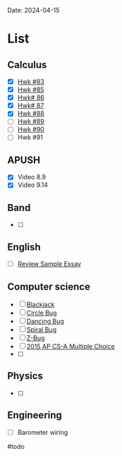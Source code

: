 Date:  2024-04-15
# List

## Calculus
- [x] [Hwk #83](https://cvilleschools.instructure.com/courses/40289/assignments/573102/submissions/5256)
- [x] [Hwk #85](https://cvilleschools.instructure.com/courses/40289/assignments/573530/submissions/5256)
- [x] [Hwk# 86](https://cvilleschools.instructure.com/courses/40289/assignments/534695/submissions/5256)
- [x] [Hwk# 87](https://cvilleschools.instructure.com/courses/40289/assignments/534569/submissions/5256)
- [x] [Hwk #88](https://cvilleschools.instructure.com/courses/40289/assignments/534558/submissions/5256)
- [ ] [Hwk #89](https://cvilleschools.instructure.com/courses/40289/assignments/574121/submissions/5256)
- [ ] [Hwk #90](https://cvilleschools.instructure.com/courses/40289/assignments/574139/submissions/5256)
- [ ] Hwk #91
## APUSH
- [x] Video 8.9
- [x] Video 9.14
## Band 
- [ ] 
## English
- [ ] [Review Sample Essay](https://cvilleschools.instructure.com/courses/40419/assignments/572819/submissions/5256)
## Computer science
- [ ] [Blackjack](https://cvilleschools.instructure.com/courses/40210/assignments/534305/submissions/5256)
- [ ] [Circle Bug](https://cvilleschools.instructure.com/courses/40210/assignments/534315/submissions/5256)
- [ ] [Dancing Bug](https://cvilleschools.instructure.com/courses/40210/assignments/534337/submissions/5256)
- [ ] [Spiral Bug](https://cvilleschools.instructure.com/courses/40210/assignments/534442/submissions/5256)
- [ ] [Z-Bug](https://cvilleschools.instructure.com/courses/40210/assignments/534458/submissions/5256)
- [ ] [2015 AP CS-A Multiple Choice](https://cvilleschools.instructure.com/courses/40210/assignments/573860/submissions/5256)
- [ ] 
## Physics 
- [ ] 
## Engineering
- [ ] Barometer wiring 

#todo